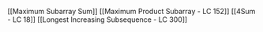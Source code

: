 [[Maximum Subarray Sum]]
[[Maximum Product Subarray - LC 152]]
[[4Sum - LC 18]]
[[Longest Increasing Subsequence - LC 300]]